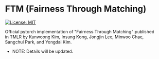 # FTM (Fairness Through Matching)

[![License: MIT](https://img.shields.io/badge/License-MIT-yellow.svg)](https://opensource.org/licenses/MIT)

Official pytorch implementation of "Fairness Through Matching" published in TMLR by Kunwoong Kim, Insung Kong, Jongjin Lee, Minwoo Chae, Sangchul Park, and Yongdai Kim.

- NOTE: Details will be updated.
